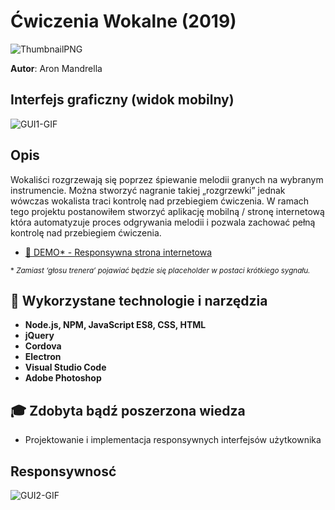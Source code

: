 # Ćwiczenia Wokalne (2019)

![ThumbnailPNG](https://raw.githubusercontent.com/aronmandrella/CwiczeniaWokalne/main/GitHub_Thumbnail.png)

**Autor**: Aron Mandrella

## Interfejs graficzny (widok mobilny)
![GUI1-GIF](https://raw.githubusercontent.com/aronmandrella/CwiczeniaWokalne/main/-%20GIFs/Wokalne%20GUI%202.gif)

## Opis
Wokaliści rozgrzewają się poprzez śpiewanie melodii granych na wybranym instrumencie. Można stworzyć nagranie takiej „rozgrzewki” jednak wówczas wokalista traci kontrolę nad przebiegiem ćwiczenia. W ramach tego projektu postanowiłem stworzyć aplikację mobilną / stronę internetową która automatyzuje proces odgrywania melodii i pozwala zachować pełną kontrolę nad przebiegiem ćwiczenia.

* [🎹 DEMO* - Responsywna strona internetowa](https://aronmandrella.github.io/CwiczeniaWokalne/)

<sub>\* *Zamiast ‘głosu trenera’ pojawiać będzie się placeholder w postaci krótkiego sygnału.*</sub>

## 🧰 Wykorzystane technologie i narzędzia
* **Node.js, NPM, JavaScript ES8, CSS, HTML**
* **jQuery**
* **Cordova**
* **Electron**
* **Visual Studio Code**
* **Adobe Photoshop**

## 🎓 Zdobyta bądź poszerzona wiedza
* Projektowanie i implementacja responsywnych interfejsów użytkownika

## Responsywnosć
![GUI2-GIF](https://raw.githubusercontent.com/aronmandrella/CwiczeniaWokalne/main/-%20GIFs/Wokalne%20GUI%201.gif)
